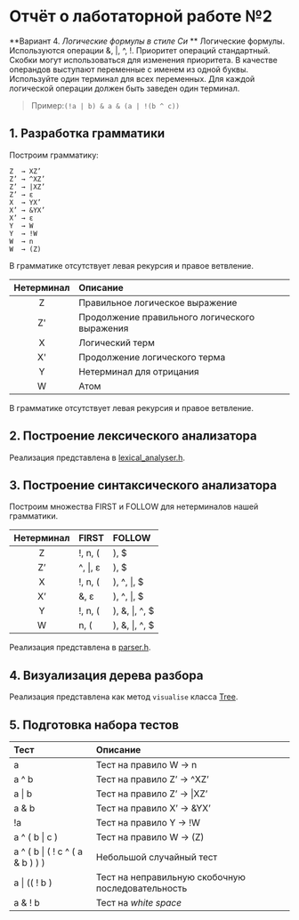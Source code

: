 # Отчёт о лаботаторной работе №2

**Вариант 4. *Логические формулы в стиле Си* **
Логические формулы. Используются операции &, |, ^, !. Приоритет операций стандартный. Скобки могут использоваться для изменения приоритета. В качестве операндов выступают переменные с именем из одной буквы. Используйте один терминал для всех переменных. Для каждой логической операции должен быть заведен один терминал.
>Пример:```(!a | b) & a & (a | !(b ^ c))```

## 1. Разработка грамматики

Построим грамматику:
```
Z  → XZ’
Z’ → ^XZ’
Z’ → |XZ’
Z’ → ε
X  → YX’
X’ → &YX’
X’ → ε
Y  → W
Y  → !W
W  → n
W  → (Z)
```
В грамматике отсутствует левая рекурсия и правое ветвление.

| Нетерминал | Описание                                      |
| :--------: |:----------------------------------------------|
| Z          | Правильное логическое выражение               |
| Z'         | Продолжение правильного логического выражения |
| X          | Логический терм                               |
| X'         | Продолжение логического терма                 |
| Y          | Нетерминал для отрицания                      |
| W          | Атом                                          |

В грамматике отсутствует левая рекурсия и правое ветвление.

## 2. Построение лексического анализатора

Реализация представлена в [lexical_analyser.h](lexical_analyser.h).

## 3. Построение синтаксического анализатора

Построим множества FIRST и FOLLOW для нетерминалов нашей грамматики.

| Нетерминал | FIRST    | FOLLOW         |
| :--------: | :------- | :------------- |
| Z	         | !, n, (  | ), $           |
| Z’         | ^, \|, ε | ), $           |
| X	         | !, n, (	| ), ^, \|, $    |
| X’       	 | &, ε	    | ), ^, \|, $    |
| Y	         | !, n, (	| ), &, \|, ^, $ |
| W	         | n, (	    | ), &, \|, ^, $ |

Реализация представлена в [parser.h](parser.h).

## 4. Визуализация дерева разбора

Реализация представлена как метод `visualise` класса [Tree](Tree.h).

## 5. Подготовка набора тестов

| Тест                             | Описание                                          |
| :------------------------------- | :------------------------------------------------ |
| a	                               | Тест на правило W → n                             |
| a ^ b	                           | Тест на правило Z’ → ^XZ’                         |
| a \| b	                       | Тест на правило Z’ → \|XZ’                        |
| a & b	                           | Тест на правило X’ → &YX’                         |
| !a	                           | Тест на правило Y → !W                            |
| a ^ ( b \| c )	               | Тест на правило W → (Z)                           |
| a ^ ( b \| ( ! c ^ ( a & b ) ) ) | Небольшой случайный тест                          |
| a \| (( ! b ) 	               | Тест на неправильную скобочную последовательность |
| a     &   !           b          | Тест на *white space*                             |